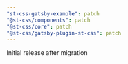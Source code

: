 ```yaml
---
"st-css-gatsby-example": patch
"@st-css/components": patch
"@st-css/core": patch
"@st-css/gatsby-plugin-st-css": patch
---
```


Initial release after migration
